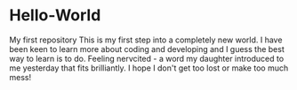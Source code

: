 # Hello-World
My first repository
This is my first step into a completely new world. I have been keen to learn more about coding and developing and I guess the best way to learn is to do. Feeling nervcited - a word my daughter introduced to me yesterday that fits brilliantly. I hope I don't get too lost or make too much mess!
